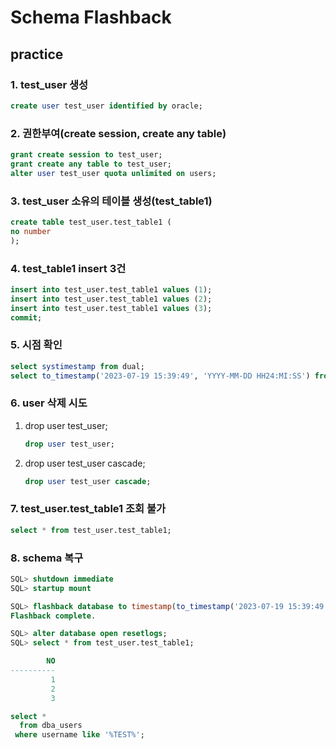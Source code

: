 # Schema Flashback

## practice

### 1. test_user 생성

```sql
create user test_user identified by oracle;
```

### 2. 권한부여(create session, create any table)

```sql
grant create session to test_user;
grant create any table to test_user;
alter user test_user quota unlimited on users;
```

### 3. test_user 소유의 테이블 생성(test_table1)

```sql
create table test_user.test_table1 (
no number
);
```

### 4. test_table1 insert 3건

```sql
insert into test_user.test_table1 values (1);
insert into test_user.test_table1 values (2);
insert into test_user.test_table1 values (3);
commit;
```

### 5. 시점 확인

```sql
select systimestamp from dual;
select to_timestamp('2023-07-19 15:39:49', 'YYYY-MM-DD HH24:MI:SS') from dual;
```

### 6. user 삭제 시도

1. drop user test_user;
   ```sql
   drop user test_user;
   ```

2. drop user test_user cascade;
   ```sql
   drop user test_user cascade;
   ```

### 7. test_user.test_table1 조회 불가

```sql
select * from test_user.test_table1;
```

### 8. schema 복구

```sql
SQL> shutdown immediate
SQL> startup mount

SQL> flashback database to timestamp(to_timestamp('2023-07-19 15:39:49', 'YYYY-MM-DD HH24:MI:SS'));
Flashback complete.

SQL> alter database open resetlogs;
SQL> select * from test_user.test_table1;

        NO
----------
         1
         2
         3

select *
  from dba_users
 where username like '%TEST%';
```

